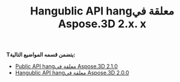 ﻿---
title: Hangublic API hangمعلقة في Aspose.3D 2.x. x
type: docs
weight: 30
url: /ar/net/public-api-changes-in-aspose-3d-2-x-x/
---
**Tيتضمن قسمه المواضيع التالية:**
- [Public API hangمعلقة في Aspose.3D 2.1.0](/3d/ar/net/public-api-changes-in-aspose-3d-2-1-0-html/)
- [Hangublic API hangمعلقة في Aspose.3D 2.0.0](/3d/ar/net/public-api-changes-in-aspose-3d-2-0-0-html/)
